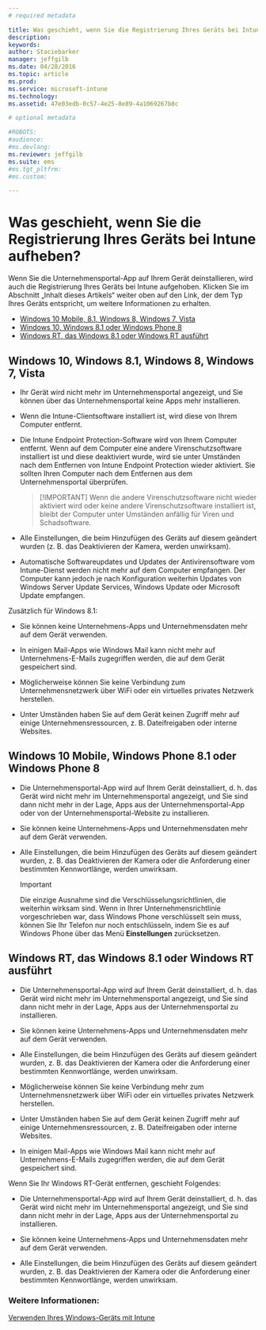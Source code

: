 ```yaml
---
# required metadata

title: Was geschieht, wenn Sie die Registrierung Ihres Geräts bei Intune aufheben? | Microsoft Intune
description:
keywords:
author: Staciebarker
manager: jeffgilb
ms.date: 04/28/2016
ms.topic: article
ms.prod:
ms.service: microsoft-intune
ms.technology:
ms.assetid: 47e03edb-0c57-4e25-8e89-4a1069267b8c

# optional metadata

#ROBOTS:
#audience:
#ms.devlang:
ms.reviewer: jeffgilb
ms.suite: ems
#ms.tgt_pltfrm:
#ms.custom:

---
```



# Was geschieht, wenn Sie die Registrierung Ihres Geräts bei Intune aufheben?

Wenn Sie die Unternehmensportal-App auf Ihrem Gerät deinstallieren, wird auch die Registrierung Ihres Geräts bei Intune aufgehoben. Klicken Sie im Abschnitt „Inhalt dieses Artikels“ weiter oben auf den Link, der dem Typ Ihres Geräts entspricht, um weitere Informationen zu erhalten.

- [Windows 10 Mobile, 8.1, Windows 8, Windows 7, Vista](#windows-10-mobile--8-1,-windows-8,-windows-7,-vista)
- [Windows 10, Windows 8.1 oder Windows Phone 8](#windows-10--windows-8-1-or-windows-phone-8)
- [Windows RT, das Windows 8.1 oder Windows RT ausführt](#windows-rt-running-windows-8-1-or-windows-rt)


## Windows 10, Windows 8.1, Windows 8, Windows 7, Vista

-   Ihr Gerät wird nicht mehr im Unternehmensportal angezeigt, und Sie können über das Unternehmensportal keine Apps mehr installieren.

-   Wenn die Intune-Clientsoftware installiert ist, wird diese von Ihrem Computer entfernt.

-   Die Intune Endpoint Protection-Software wird von Ihrem Computer entfernt. Wenn auf dem Computer eine andere Virenschutzsoftware installiert ist und diese deaktiviert wurde, wird sie unter Umständen nach dem Entfernen von Intune Endpoint Protection wieder aktiviert. Sie sollten Ihren Computer nach dem Entfernen aus dem Unternehmensportal überprüfen.

    > [!IMPORTANT] Wenn die andere Virenschutzsoftware nicht wieder aktiviert wird oder keine andere Virenschutzsoftware installiert ist, bleibt der Computer unter Umständen anfällig für Viren und Schadsoftware.

-   Alle Einstellungen, die beim Hinzufügen des Geräts auf diesem geändert wurden (z. B. das Deaktivieren der Kamera, werden unwirksam).

-   Automatische Softwareupdates und Updates der Antivirensoftware vom Intune-Dienst werden nicht mehr auf dem Computer empfangen. Der Computer kann jedoch je nach Konfiguration weiterhin Updates von Windows Server Update Services, Windows Update oder Microsoft Update empfangen.

Zusätzlich für Windows 8.1:

-   Sie können keine Unternehmens-Apps und Unternehmensdaten mehr auf dem Gerät verwenden.

-   In einigen Mail-Apps wie Windows Mail kann nicht mehr auf Unternehmens-E-Mails zugegriffen werden, die auf dem Gerät gespeichert sind.

-   Möglicherweise können Sie keine Verbindung zum Unternehmensnetzwerk über WiFi oder ein virtuelles privates Netzwerk herstellen.

-   Unter Umständen haben Sie auf dem Gerät keinen Zugriff mehr auf einige Unternehmensressourcen, z. B. Dateifreigaben oder interne Websites.

## Windows 10 Mobile, Windows Phone 8.1 oder Windows Phone 8

-   Die Unternehmensportal-App wird auf Ihrem Gerät deinstalliert, d. h. das Gerät wird nicht mehr im Unternehmensportal angezeigt, und Sie sind dann nicht mehr in der Lage, Apps aus der Unternehmensportal-App oder von der Unternehmensportal-Website zu installieren.

-   Sie können keine Unternehmens-Apps und Unternehmensdaten mehr auf dem Gerät verwenden.

-   Alle Einstellungen, die beim Hinzufügen des Geräts auf diesem geändert wurden, z. B. das Deaktivieren der Kamera oder die Anforderung einer bestimmten Kennwortlänge, werden unwirksam.

    > [!IMPORTANT]
    > Die einzige Ausnahme sind die Verschlüsselungsrichtlinien, die weiterhin wirksam sind. Wenn in Ihrer Unternehmensrichtlinie vorgeschrieben war, dass Windows Phone verschlüsselt sein muss, können Sie Ihr Telefon nur noch entschlüsseln, indem Sie es auf Windows Phone über das Menü **Einstellungen** zurücksetzen.

## Windows RT, das Windows 8.1 oder Windows RT ausführt

-   Die Unternehmensportal-App wird auf Ihrem Gerät deinstalliert, d. h. das Gerät wird nicht mehr im Unternehmensportal angezeigt, und Sie sind dann nicht mehr in der Lage, Apps aus der Unternehmensportal zu installieren.

-   Sie können keine Unternehmens-Apps und Unternehmensdaten mehr auf dem Gerät verwenden.

-   Alle Einstellungen, die beim Hinzufügen des Geräts auf diesem geändert wurden, z. B. das Deaktivieren der Kamera oder die Anforderung einer bestimmten Kennwortlänge, werden unwirksam.

-   Möglicherweise können Sie keine Verbindung mehr zum Unternehmensnetzwerk über WiFi oder ein virtuelles privates Netzwerk herstellen.

-   Unter Umständen haben Sie auf dem Gerät keinen Zugriff mehr auf einige Unternehmensressourcen, z. B. Dateifreigaben oder interne Websites.

-   In einigen Mail-Apps wie Windows Mail kann nicht mehr auf Unternehmens-E-Mails zugegriffen werden, die auf dem Gerät gespeichert sind.

Wenn Sie Ihr Windows RT-Gerät entfernen, geschieht Folgendes:

-   Die Unternehmensportal-App wird auf Ihrem Gerät deinstalliert, d. h. das Gerät wird nicht mehr im Unternehmensportal angezeigt, und Sie sind dann nicht mehr in der Lage, Apps aus der Unternehmensportal zu installieren.

-   Sie können keine Unternehmens-Apps und Unternehmensdaten mehr auf dem Gerät verwenden.

-   Alle Einstellungen, die beim Hinzufügen des Geräts auf diesem geändert wurden, z. B. das Deaktivieren der Kamera oder die Anforderung einer bestimmten Kennwortlänge, werden unwirksam.


### Weitere Informationen:
[Verwenden Ihres Windows-Geräts mit Intune](using-your-windows-device-with-intune.md)

<!--HONumber=May16_HO3-->


